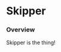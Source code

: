 # Skipper
### Overview

Skipper is the thing!

<docmeta name="uniqueID" value="Skipper72947">
<docmeta name="displayName" value="Skipper">
